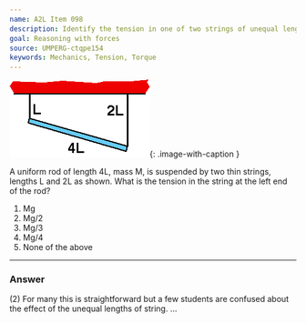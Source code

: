 ```yaml
---
name: A2L Item 098
description: Identify the tension in one of two strings of unequal length that are supporting a uniform rod.
goal: Reasoning with forces
source: UMPERG-ctqpe154
keywords: Mechanics, Tension, Torque
---
```


![Item098_fig1.gif](../images/Item098_fig1.gif){: .image-with-caption } 

A uniform rod of length 4L, mass M, is suspended by two thin strings,
lengths L and 2L as shown.  What is the tension in the string at the
left end of the rod?

1. Mg
2. Mg/2
3. Mg/3
4. Mg/4
5. None of the above

<hr/>

### Answer

(2) For many this is straightforward but a few students are confused
about the effect of the unequal lengths of string.
...
